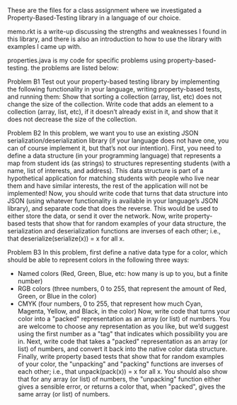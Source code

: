 These are the files for a class assignment where we investigated a Property-Based-Testing library in a language of our choice.

memo.rkt is a write-up discussing the strengths and weaknesses I found in this library, and there is also an introduction to how to use the library with examples I 
came up with.

properties.java is my code for specific problems using property-based-testing. the problems are listed below:

Problem B1
Test out your property-based testing library by implementing the following functionality in your language, writing property-based tests, and running them:
Show that sorting a collection (array, list, etc) does not change the size of the collection.
Write code that adds an element to a collection (array, list, etc), if it doesn’t already exist in it, and show that it does not decrease the size of the collection.

Problem B2
In this problem, we want you to use an existing JSON serialization/deserialization library (if your language does not have one, you can of course implement it, 
but that’s not our intention). First, you need to define a data structure (in your programming language) that represents a map from student ids (as strings) 
to structures representing students (with a name, list of interests, and address). This data structure is part of a hypothetical application for matching students
with people who live near them and have similar interests, the rest of the application will not be implemented! Now, you should write code that turns that data structure
into JSON (using whatever functionality is available in your language’s JSON library), and separate code that does the reverse. This would be used to either store the data, 
or send it over the network. Now, write property-based tests that show that for random examples of your data structure, the serialization and deserialization functions 
are inverses of each other; i.e., that deserialize(serialize(x)) = x for all x.

Problem B3
In this problem, first define a native data type for a color, which should be able to represent colors in the following three ways:
- Named colors (Red, Green, Blue, etc: how many is up to you, but a finite number)
- RGB colors (three numbers, 0 to 255, that represent the amount of Red, Green, or Blue in the color)
- CMYK (four numbers, 0 to 255, that represent how much Cyan, Magenta, Yellow, and Black, in the color)
Now, write code that turns your color into a "packed" representation as an array (or list) of numbers. You are welcome to choose any representation as you like,
but we’d suggest using the first number as a "tag" that indicates which possibility you are in.
Next, write code that takes a "packed" representation as an array (or list) of numbers, and convert it back into the native color data structure.
Finally, write property based tests that show that for random examples of your color, the "unpacking" and "packing" functions are inverses of each other; i.e.,
that unpack(pack(x)) = x for all x. You should also show that for any array (or list) of numbers, the "unpacking" function either gives a sensible error, or returns a color
that, when "packed", gives the same array (or list) of numbers.
